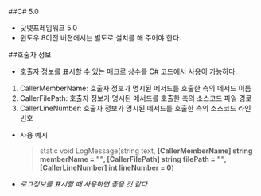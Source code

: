 ##C# 5.0 
- 닷넷프레임워크 5.0 
- 윈도우 8이전 버젼에서는 별도로 설치를 해 주어야 한다. 

##호출자 정보
- 호출자 정보를 표시할 수 있는 매크로 상수를 C# 코드에서 사용이 가능하다. 

1. CallerMemberName: 호출자 정보가 명시된 메서드를 호출한 측의 메서드 이름
2. CallerFilePath: 호출자 정보가 명시된 메서드를 호출한 측의 소스코드 파일 경로
3. CallerLineNumber: 호출자 정보가 명시된 메서드를 호출한 측의 소스코드 라인 번호

- 사용 예시
    >static void LogMessage(string text, **[CallerMemberName] string memberName = "", [CallerFilePath] string filePath = "", [CallerLineNumber] int lineNumber = 0**)

- _로그정보를 표시할 때 사용하면 좋을 것 같다_